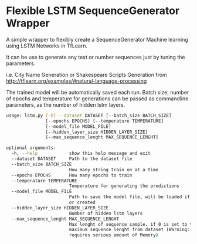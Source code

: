 # Flexible LSTM SequenceGenerator Wrapper

A simple wrapper to flexibly create a SequenceGenerator Machine learning using LSTM Networks in TfLearn.

It can be use to generate any text or number sequences just by tuning the parameters.

i.e. City Name Generation or Shakespeare Scripts Generation from http://tflearn.org/examples/#natural-language-processing

The trained model will be automatically saved each run.
Batch size, number of epochs and temperature for generations can be passed as commandline parameters, 
as the number of hidden lstm layers.

```bash
usage: lstm.py [-h] --dataset DATASET [--batch_size BATCH_SIZE]
               [--epochs EPOCHS] [--temperature TEMPERATURE]
               [--model_file MODEL_FILE]
               [--hidden_layer_size HIDDEN_LAYER_SIZE]
               [--max_sequence_lenght MAX_SEQUENCE_LENGHT]

optional arguments:
  -h, --help            show this help message and exit
  --dataset DATASET     Path to the dataset file
  --batch_size BATCH_SIZE
                        How many string train on at a time
  --epochs EPOCHS       How many epochs to train
  --temperature TEMPERATURE
                        Temperature for generating the predictions
  --model_file MODEL_FILE
                        Path to save the model file, will be loaded if present
                        or created
  --hidden_layer_size HIDDEN_LAYER_SIZE
                        Number of hidden lstm layers
  --max_sequence_lenght MAX_SEQUENCE_LENGHT
                        Max lenght of sequence sample. if 0 is set to the
                        maximum sequence lenght from dataset (Warning:
                        requires serious amount of Memory)
```
